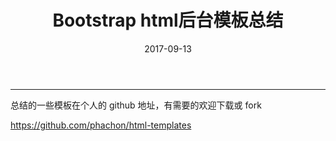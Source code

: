 ﻿---
title: Bootstrap html后台模板总结
date: 2017-09-13
categories: Coding
tags:
  - Bootstrap
  - Html
---
-----------------------------------

总结的一些模板在个人的 github 地址，有需要的欢迎下载或 fork

https://github.com/phachon/html-templates